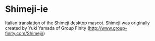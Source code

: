 Shimeji-ie
==========

Italian translation of the Shimeji desktop mascot. Shimeji was originally created by Yuki Yamada of Group Finity (http://www.group-finity.com/Shimeji/)
